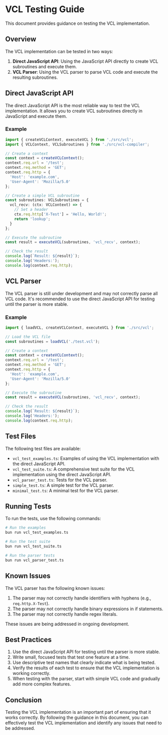 # VCL Testing Guide

This document provides guidance on testing the VCL implementation.

## Overview

The VCL implementation can be tested in two ways:

1. **Direct JavaScript API**: Using the JavaScript API directly to create VCL subroutines and execute them.
2. **VCL Parser**: Using the VCL parser to parse VCL code and execute the resulting subroutines.

## Direct JavaScript API

The direct JavaScript API is the most reliable way to test the VCL implementation. It allows you to create VCL subroutines directly in JavaScript and execute them.

### Example

```typescript
import { createVCLContext, executeVCL } from './src/vcl';
import { VCLContext, VCLSubroutines } from './src/vcl-compiler';

// Create a context
const context = createVCLContext();
context.req.url = '/test';
context.req.method = 'GET';
context.req.http = {
  'Host': 'example.com',
  'User-Agent': 'Mozilla/5.0'
};

// Create a simple VCL subroutine
const subroutines: VCLSubroutines = {
  vcl_recv: (ctx: VCLContext) => {
    // Set a header
    ctx.req.http['X-Test'] = 'Hello, World!';
    return 'lookup';
  }
};

// Execute the subroutine
const result = executeVCL(subroutines, 'vcl_recv', context);

// Check the result
console.log(`Result: ${result}`);
console.log('Headers:');
console.log(context.req.http);
```

## VCL Parser

The VCL parser is still under development and may not correctly parse all VCL code. It's recommended to use the direct JavaScript API for testing until the parser is more stable.

### Example

```typescript
import { loadVCL, createVCLContext, executeVCL } from './src/vcl';

// Load the VCL file
const subroutines = loadVCL('./test.vcl');

// Create a context
const context = createVCLContext();
context.req.url = '/test';
context.req.method = 'GET';
context.req.http = {
  'Host': 'example.com',
  'User-Agent': 'Mozilla/5.0'
};

// Execute the subroutine
const result = executeVCL(subroutines, 'vcl_recv', context);

// Check the result
console.log(`Result: ${result}`);
console.log('Headers:');
console.log(context.req.http);
```

## Test Files

The following test files are available:

- `vcl_test_examples.ts`: Examples of using the VCL implementation with the direct JavaScript API.
- `vcl_test_suite.ts`: A comprehensive test suite for the VCL implementation using the direct JavaScript API.
- `vcl_parser_test.ts`: Tests for the VCL parser.
- `simple_test.ts`: A simple test for the VCL parser.
- `minimal_test.ts`: A minimal test for the VCL parser.

## Running Tests

To run the tests, use the following commands:

```bash
# Run the examples
bun run vcl_test_examples.ts

# Run the test suite
bun run vcl_test_suite.ts

# Run the parser tests
bun run vcl_parser_test.ts
```

## Known Issues

The VCL parser has the following known issues:

1. The parser may not correctly handle identifiers with hyphens (e.g., `req.http.X-Test`).
2. The parser may not correctly handle binary expressions in if statements.
3. The parser may not correctly handle regex literals.

These issues are being addressed in ongoing development.

## Best Practices

1. Use the direct JavaScript API for testing until the parser is more stable.
2. Write small, focused tests that test one feature at a time.
3. Use descriptive test names that clearly indicate what is being tested.
4. Verify the results of each test to ensure that the VCL implementation is working correctly.
5. When testing with the parser, start with simple VCL code and gradually add more complex features.

## Conclusion

Testing the VCL implementation is an important part of ensuring that it works correctly. By following the guidance in this document, you can effectively test the VCL implementation and identify any issues that need to be addressed.

